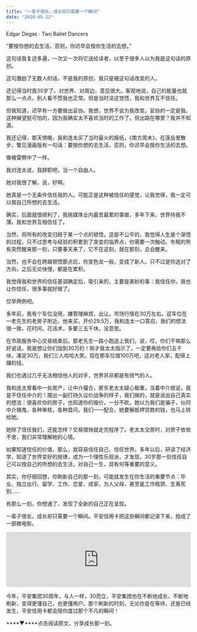 ```yaml
---
title: "一辈子很长，成长却只需要一个瞬间"
date: "2018-05-22"
---
```


Edgar Degas · Two Ballet Dancers

“要按你想的去生活，否则，你迟早会按你生活的去想。”

这句话我复述多遍，一次又一次将它送给读者，以至于很多人以为我是这句话的原创。

这句激励了无数人的话，不是我的原创，我只是被这句话改变的人。

还记得当时我30岁了。对世界、对周边，意见很大。客观地说，自己的能量也就那么一点点，别人看不惯我也正常。但是当时没这觉悟，我和世界互不信任。

但我知道，迟早有一方要做出妥协。我想，世界不会为我改变。妥协的一定是我。这种展望挺可怕的，因为我确实太不喜欢当时的工作了。但出路在哪里？我并不知道。

我还记得，那天傍晚，我和连太买了当时最火的报纸，《南方周末》，在莲岳里散步，瞥见漫画版有一句话：要按你想的去生活，否则，你迟早会按你生活的去想。

像被雷劈中了一样。

我对连太说，我辞职吧，当一个自由人。

她对我很了解，说，好啊。

她真是一个无条件信任我的人。可能正是这种被信任的感觉，让我觉得，我一定可以按自己所想的去生活。

确实，后面就很顺利了，我挑媒体业内最苦最累的事做，多年下来，世界待我不薄。我和世界互相信任了。

当然，将所有的改变归结于某一个点的顿悟，这是不公平的，我觉得人生是个渐悟的过程，只不过思考与经验的积累到了突变的临界点，你需要一次触动。冬眠的熊有突然醒来那一刻，只要春天来了，它不在这刻，就在那刻，总会醒来。

当然，也不会在跨越顿悟那点后，你变色龙一般，变成了新人。只不过是你选对了方向，之后无论快慢，都是在累积。

我觉得我和世界的信任基调确定后，吸引来的，主要是美妙的事：我信任你，我也让你信任，很多事就好做了。

仅举两例吧。

多年前，我有个车位没用，嫌管理麻烦，出让。市场行情在30万左右。这车位在一老先生的老房子附近，他来买，开价29.5万，我和连太一口答应，我们的想法很一致，花时间、花话术，多要三五千块，没意思。

在市政服务中心交易结束后。那老先生一路小跑追上我们，说，哎，你们干嘛那么好说话，我是想让你们加到30万的！刚才我太太指示了，一定要再给你们五千块，凑足30万。我们三人哈哈大笑。现在那车位值100万吧，这对老人家，配得上赚的钱。

我们也遇过几乎无法相信他人的对手，世界并非都是有侠气的人。

我和连太曾看中一处房产，让中介撮合，房东老太太疑心极重，当着中介就说，我是不信任中介的！摆出一副打持久议价战争的样子，我们做的，就是说出自己真实的想法：很喜欢你的房子，也知道你的报价，一分不砍。她以为我们是骗子，伙同中介搞鬼，各种审核，各种盘问，我们一一配合，她要解抵押贷款的钱，也马上转给她。

她除了信任我们，还能怎样？交易很快就走完程序了。老太太交房时，对房子依依不舍，我们非常理解她的心情。

如果知道信任的价值，那么，就容易信任自己、信任世界。多年以后，研读了经济学，知道了世界变好的规律，成为一个理性乐观派，才发现，30岁那一刻信任自己可以按自己的所想的去生活，对自己一生，具有何等重要的意义。

其实，你仔细回想，你刷新自己的那一刻，可能就发生在你生活的重要节点：毕业、独立出行、留学、工作、恋爱、成家、为人父母，甚至是工作瓶颈、生离死别……

有那么一刻，你想通了，发现了全新的自己正在呈现。

一辈子很长，成长却只需要一个瞬间。平安信用卡把这些瞬间都记录下来，拍成了一部微电影。

<iframe class="bp-iframe" width="100%" src="https://v.qq.com/iframe/preview.html?vid=p06552o5i0x&amp;&amp;&amp;auto=0" frameborder="0" allowfullscreen="true"></iframe>

今年，平安集团30周年，与人一样，30而立，平安集团也在不断地成长，不断地刷新，变得更懂自己，也更懂用户。那个刷新的时刻，无论你是在等待，还是已经发生，平安信用卡都会陪你度过那个不凡的瞬间！

****▼****点击阅读原文，分享成长那一刻。
